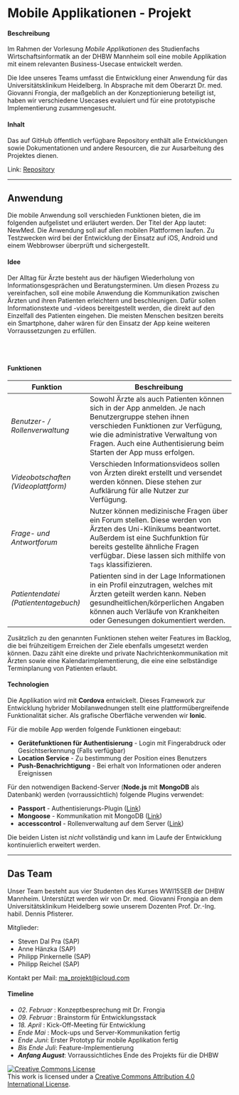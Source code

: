 # Mobile Applikationen - Projekt

#### Beschreibung
Im Rahmen der Vorlesung _Mobile Applikationen_ des Studienfachs Wirtschaftsinformatik an der DHBW Mannheim soll eine mobile Applikation mit einem relevanten Business-Usecase entwickelt werden.

Die Idee unseres Teams umfasst die Entwicklung einer Anwendung für das Universitätsklinikum Heidelberg. In Absprache mit dem Oberarzt Dr. med. Giovanni Frongia, der maßgeblich an der Konzeptionierung beteiligt ist,  haben wir verschiedene Usecases evaluiert und für eine prototypische Implementierung zusammengesucht.

#### Inhalt
Das auf GitHub öffentlich verfügbare Repository enthält alle Entwicklungen sowie Dokumentationen und andere Resourcen, die zur Ausarbeitung des Projektes dienen.

Link: [Repository](https://github.com/PinkidG/MA2018_Project "Link to GitHub")

***

## Anwendung

Die mobile Anwendung soll verschieden Funktionen bieten, die im folgenden aufgelistet und erläutert werden. Der Titel der App lautet: NewMed. Die Anwendung soll auf allen mobilen Plattformen laufen. Zu Testzwecken wird bei der Entwicklung der Einsatz auf iOS, Android und einem Webbrowser überprüft und sichergestellt.

#### Idee

Der Alltag für Ärzte besteht aus der häufigen Wiederholung von Informationsgesprächen und Beratungsterminen. Um diesen Prozess zu vereinfachen, soll eine mobile Anwendung die Kommunikation zwischen Ärzten und ihren Patienten erleichtern und beschleunigen. Dafür sollen Informationstexte und -videos bereitgestellt werden, die direkt auf den Einzelfall des Patienten eingehen. Die meisten Menschen besitzen bereits ein Smartphone, daher wären für den Einsatz der App keine weiteren Vorraussetzungen zu erfüllen.

<br><br>

#### Funktionen

Funktion | Beschreibung
--- | ---
_Benutzer- / Rollenverwaltung_ | Sowohl Ärzte als auch Patienten können sich in der App anmelden. Je nach Benutzergruppe stehen ihnen verschieden Funktionen zur Verfügung, wie die administrative Verwaltung von Fragen. Auch eine Authentisierung beim Starten der App muss erfolgen.
_Videobotschaften (Videoplattform)_ | Verschieden Informationsvideos sollen von Ärzten direkt erstellt und versendet werden können. Diese stehen zur Aufklärung für alle Nutzer zur Verfügung.
_Frage- und Antwortforum_ | Nutzer können medizinische Fragen über ein Forum stellen. Diese werden von Ärzten des Uni-Klinikums beantwortet. Außerdem ist eine Suchfunktion für bereits gestellte ähnliche Fragen verfügbar. Diese lassen sich mithilfe von `Tags` klassifizieren.
_Patientendatei (Patiententagebuch)_ | Patienten sind in der Lage Informationen in ein Profil einzutragen, welches mit Ärzten geteilt werden kann. Neben gesundheitlichen/körperlichen Angaben können auch Verläufe von Krankheiten oder Genesungen dokumentiert werden.

Zusätzlich zu den genannten Funktionen stehen weiter Features im Backlog, die bei frühzeitigem Erreichen der Ziele ebenfalls umgesetzt werden können. Dazu zählt eine direkte und private Nachrichtenkommunikation mit Ärzten sowie eine Kalendarimplementierung, die eine eine selbständige Terminplanung von Patienten erlaubt.

#### Technologien

Die Applikation wird mit **Cordova** entwickelt. Dieses Framework zur Entwicklung hybrider Mobilanwednungen stellt eine plattformübergreifende Funktionalität sicher. Als grafische Oberfläche verwenden wir **Ionic**.

Für die mobile App werden folgende Funktionen eingebaut:
-   **Gerätefunktionen für Authentisierung** - Login mit Fingerabdruck oder Gesichtserkennung (Falls verfügbar)
-   **Location Service** - Zu bestimmung der Position eines Benutzers
-   **Push-Benachrichtigung** - Bei erhalt von Informationen oder anderen Ereignissen


Für den notwendigen Backend-Server (**Node.js** mit **MongoDB** als Datenbank) werden (vorraussichtlich) folgende Plugins verwendet:
-   **Passport** - Authentisierungs-Plugin ([Link](http://www.passportjs.org/))
-   **Mongoose** - Kommunikation mit MongoDB ([Link](http://mongoosejs.com/))
-   **accesscontrol** - Rollenverwaltung auf dem Server ([Link](https://www.npmjs.com/package/accesscontrol))

Die beiden Listen ist _nicht_ vollständig und kann im Laufe der Entwicklung kontinuierlich erweitert werden.

***

## Das Team
Unser Team besteht aus vier Studenten des Kurses WWI15SEB der DHBW Mannheim. Unterstützt werden wir von Dr. med. Giovanni Frongia an dem Universitätsklinikum Heidelberg sowie unserem Dozenten Prof. Dr.-Ing. habil. Dennis Pfisterer.

Mitglieder:
-   Steven Dal Pra (SAP)
-   Anne Hänzka (SAP)
-   Philipp Pinkernelle (SAP)
-   Philipp Reichel (SAP)

Kontakt per Mail: [ma_projekt@icloud.com](mailto:ma_projekt@icloud.com)

#### Timeline

-   _02. Februar_ : Konzeptbesprechung mit Dr. Frongia
-   _09. Februar_ : Brainstorm für Entwicklungsstack
-   _18. April_ : Kick-Off-Meeting für Entwicklung
-   _Ende Mai_ : Mock-ups und Server-Kommunikation fertig
-   _Ende Juni_: Erster Prototyp für mobile Applikation fertig
-   _Bis Ende Juli_: Feature-Implementierung
-  **_Anfang August_**: Vorraussichtliches Ende des Projekts für die DHBW


<a rel="license" href="http://creativecommons.org/licenses/by/4.0/"><img alt="Creative Commons License" style="border-width:0" src="https://i.creativecommons.org/l/by/4.0/88x31.png" /></a><br />This work is licensed under a <a rel="license" href="http://creativecommons.org/licenses/by/4.0/">Creative Commons Attribution 4.0 International License</a>.
